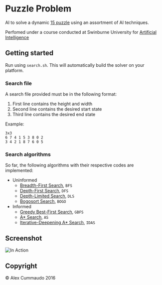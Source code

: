 # Puzzle Problem

AI to solve a dynamic [15 puzzle](https://en.wikipedia.org/wiki/15_puzzle) using an assortment of AI techniques.

Perfomed under a course conducted at Swinburne University for [Artificial Intelligence](http://www.swinburne.edu.au/study/courses/units/Introduction-to-Artificial-Intelligence-COS30019/local)

## Getting started

Run using `search.sh`. This will automatically build the solver on your platform.

### Search file

A search file provided must be in the following format:

1. First line contains the height and width
2. Second line contains the desired start state
3. Third line contains the desired end state

Example:

```
3x3
6 7 4 1 5 3 8 0 2
3 4 2 1 8 7 6 0 5
```

### Search algorithms

So far, the following algorithms with their respective codes are implemented:

- Uninformed
  - [Breadth-First Search](https://en.wikipedia.org/wiki/Breadth-first_search), `BFS`
  - [Depth-First Search](https://en.wikipedia.org/wiki/Depth-first_search), `DFS`
  - [Depth-Limited Search](https://en.wikipedia.org/wiki/Iterative_deepening_depth-first_search), `DLS`
  - [Bogosort Search](https://en.wikipedia.org/wiki/Bogosort), `BOGO`
- Informed
  - [Greedy Best-First Search](https://en.wikipedia.org/wiki/Best-first_search), `GBFS`
  - [A* Search](https://en.wikipedia.org/wiki/A%2A_search_algorithm), `AS`
  - [Iterative-Deepening A* Search](https://en.wikipedia.org/wiki/Iterative_deepening_A%2A), `IDAS`

## Screenshot

![In Action](https://raw.githubusercontent.com/alexcu/puzzle-problem/master/doc/images/gui.png)

## Copyright

&copy; Alex Cummaudo 2016
